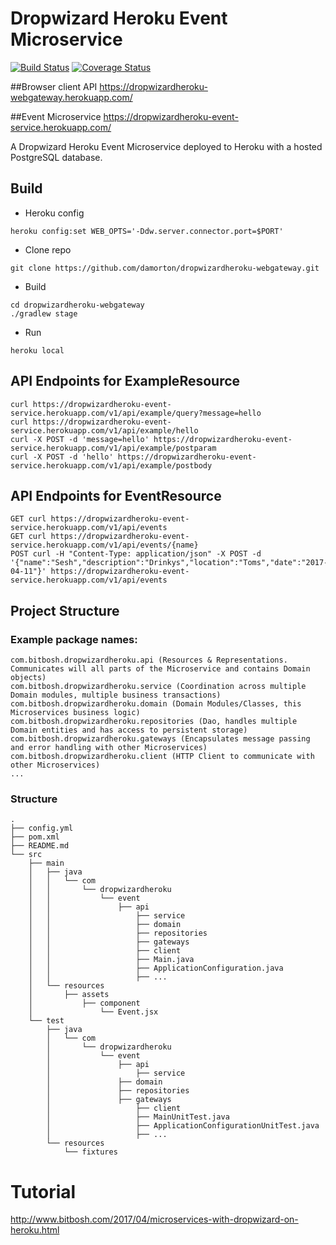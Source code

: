 # Dropwizard Heroku Event Microservice

[![Build Status](https://travis-ci.org/damorton/dropwizardheroku-event-service.svg?branch=master)](https://travis-ci.org/damorton/dropwizardheroku-event-service) [![Coverage Status](https://coveralls.io/repos/github/damorton/dropwizardheroku-event-service/badge.svg?branch=master)](https://coveralls.io/github/damorton/dropwizardheroku-event-service?branch=master)

##Browser client API 
https://dropwizardheroku-webgateway.herokuapp.com/

##Event Microservice
https://dropwizardheroku-event-service.herokuapp.com/

A Dropwizard Heroku Event Microservice deployed to Heroku with a hosted PostgreSQL database.

## Build

- Heroku config

```
heroku config:set WEB_OPTS='-Ddw.server.connector.port=$PORT'
```

- Clone repo
```
git clone https://github.com/damorton/dropwizardheroku-webgateway.git
```
- Build
```
cd dropwizardheroku-webgateway
./gradlew stage
```
- Run
```
heroku local
```


## API Endpoints for ExampleResource

```
curl https://dropwizardheroku-event-service.herokuapp.com/v1/api/example/query?message=hello
curl https://dropwizardheroku-event-service.herokuapp.com/v1/api/example/hello
curl -X POST -d 'message=hello' https://dropwizardheroku-event-service.herokuapp.com/v1/api/example/postparam
curl -X POST -d 'hello' https://dropwizardheroku-event-service.herokuapp.com/v1/api/example/postbody
```

## API Endpoints for EventResource

```
GET curl https://dropwizardheroku-event-service.herokuapp.com/v1/api/events
GET curl https://dropwizardheroku-event-service.herokuapp.com/v1/api/events/{name}
POST curl -H "Content-Type: application/json" -X POST -d '{"name":"Sesh","description":"Drinkys","location":"Toms","date":"2017-04-11"}' https://dropwizardheroku-event-service.herokuapp.com/v1/api/events
```

## Project Structure

### Example package names:

```
com.bitbosh.dropwizardheroku.api (Resources & Representations. Communicates will all parts of the Microservice and contains Domain objects)
com.bitbosh.dropwizardheroku.service (Coordination across multiple Domain modules, multiple business transactions)
com.bitbosh.dropwizardheroku.domain (Domain Modules/Classes, this Microservices business logic)
com.bitbosh.dropwizardheroku.repositories (Dao, handles multiple Domain entities and has access to persistent storage)
com.bitbosh.dropwizardheroku.gateways (Encapsulates message passing and error handling with other Microservices)
com.bitbosh.dropwizardheroku.client (HTTP Client to communicate with other Microservices)
...
```

### Structure

```
.
├── config.yml
├── pom.xml
├── README.md
└── src
    ├── main
    │   ├── java
    │   │   └── com
    │   │       └── dropwizardheroku
    │   │	       	└── event    
    │   │      			├── api
    │   │           		├── service
    │   │           		├── domain
    │   │           		├── repositories
    │   │           		├── gateways
    │   │           		├── client
    │   │           		├── Main.java
    │   │           		├── ApplicationConfiguration.java
    │   │           		├── ...
    │   └── resources
    │       ├── assets
    │       	├── component
    │       		└── Event.jsx
    └── test
        ├── java
        │   └── com
        │       └── dropwizardheroku
        │       	└── event
        │	           	├── api
        │   	       		├── service
        │       	   	├── domain
        │         		├── repositories
        │	           	├── gateways
        │   	        	├── client
        │       	    	├── MainUnitTest.java
        │           		├── ApplicationConfigurationUnitTest.java
        │           		├── ...
        └── resources
            └── fixtures
```

# Tutorial

http://www.bitbosh.com/2017/04/microservices-with-dropwizard-on-heroku.html

